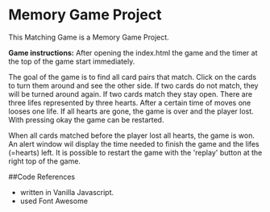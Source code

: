 # Memory Game Project



This Matching Game is a Memory Game Project.


**Game instructions:**
After opening the index.html the game and the timer at the top of the game start immediately.

The goal of the game is to find all card pairs that match.
Click on the cards to turn them around and see the other side. 
If two cards do not match, they will be turned around again. 
If two cards match they stay open.
There are three lifes represented by three hearts. After a certain time of moves one looses one life.
If all hearts are gone, the game is over and the player lost.
With pressing okay the game can be restarted.

When all cards matched before the player lost all hearts, the game is won. 
An alert window wil display the time needed to finish the game
and the lifes (=hearts) left. 
It is possible to restart the game with the 'replay' button at the right top of the game.



##Code References
- written in Vanilla Javascript.
- used Font Awesome